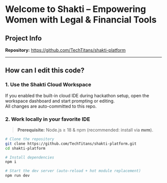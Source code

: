 # Welcome to **Shakti – Empowering Women with Legal & Financial Tools**

## Project Info


**Repository:** https://github.com/TechTitans/shakti-platform

---

## How can I edit this code?

### 1. Use the Shakti Cloud Workspace  
If you enabled the built-in cloud IDE during hackathon setup, open the workspace dashboard and start prompting or editing.  
All changes are auto-committed to this repo.

### 2. Work locally in your favorite IDE  

> **Prerequisite:** Node.js ≥ 18 & npm (recommended: install via **nvm**).

```bash
# Clone the repository
git clone https://github.com/TechTitans/shakti-platform.git
cd shakti-platform

# Install dependencies
npm i

# Start the dev server (auto-reload + hot module replacement)
npm run dev
